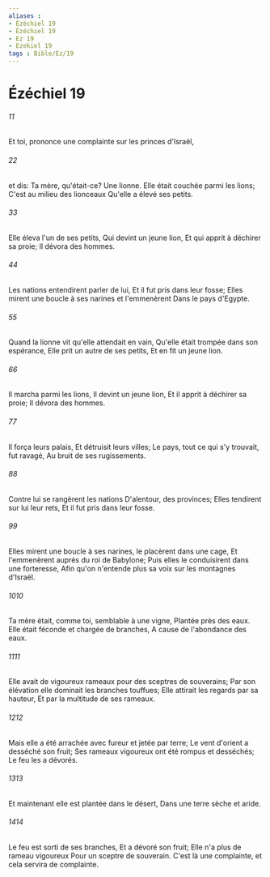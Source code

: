 ```yaml
---
aliases : 
- Ézéchiel 19
- Ézéchiel 19
- Ez 19
- Ezekiel 19
tags : Bible/Ez/19
---
```


# Ézéchiel 19

###### 11
Et toi, prononce une complainte sur les princes d'Israël,
###### 22
et dis: Ta mère, qu'était-ce? Une lionne. Elle était couchée parmi les lions; C'est au milieu des lionceaux Qu'elle a élevé ses petits.
###### 33
Elle éleva l'un de ses petits, Qui devint un jeune lion, Et qui apprit à déchirer sa proie; Il dévora des hommes.
###### 44
Les nations entendirent parler de lui, Et il fut pris dans leur fosse; Elles mirent une boucle à ses narines et l'emmenèrent Dans le pays d'Egypte.
###### 55
Quand la lionne vit qu'elle attendait en vain, Qu'elle était trompée dans son espérance, Elle prit un autre de ses petits, Et en fit un jeune lion.
###### 66
Il marcha parmi les lions, Il devint un jeune lion, Et il apprit à déchirer sa proie; Il dévora des hommes.
###### 77
Il força leurs palais, Et détruisit leurs villes; Le pays, tout ce qui s'y trouvait, fut ravagé, Au bruit de ses rugissements.
###### 88
Contre lui se rangèrent les nations D'alentour, des provinces; Elles tendirent sur lui leur rets, Et il fut pris dans leur fosse.
###### 99
Elles mirent une boucle à ses narines, le placèrent dans une cage, Et l'emmenèrent auprès du roi de Babylone; Puis elles le conduisirent dans une forteresse, Afin qu'on n'entende plus sa voix sur les montagnes d'Israël.
###### 1010
Ta mère était, comme toi, semblable à une vigne, Plantée près des eaux. Elle était féconde et chargée de branches, A cause de l'abondance des eaux.
###### 1111
Elle avait de vigoureux rameaux pour des sceptres de souverains; Par son élévation elle dominait les branches touffues; Elle attirait les regards par sa hauteur, Et par la multitude de ses rameaux.
###### 1212
Mais elle a été arrachée avec fureur et jetée par terre; Le vent d'orient a desséché son fruit; Ses rameaux vigoureux ont été rompus et desséchés; Le feu les a dévorés.
###### 1313
Et maintenant elle est plantée dans le désert, Dans une terre sèche et aride.
###### 1414
Le feu est sorti de ses branches, Et a dévoré son fruit; Elle n'a plus de rameau vigoureux Pour un sceptre de souverain. C'est là une complainte, et cela servira de complainte.
